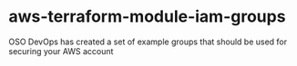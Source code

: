 # aws-terraform-module-iam-groups
OSO DevOps has created a set of example groups that should be used for securing your AWS account
